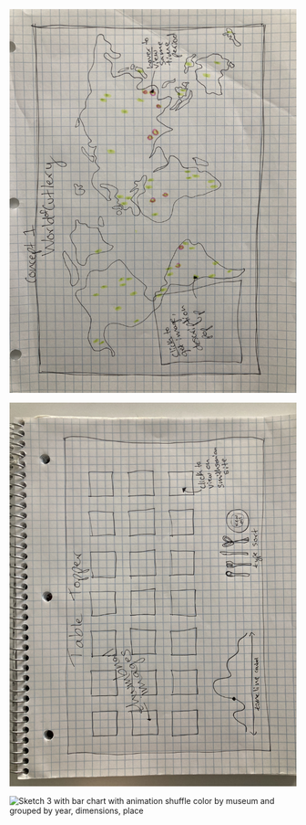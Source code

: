 ![Sketch 1 with world map and dots for cutlery locations](readmeIMAGES/IMG_3923.jpeg)




![Sketch 2 with time scroll of all the images as thumbnails and control charts, click to view with description ](readmeIMAGES/IMG_3924.jpeg)



![Sketch 3 with bar chart with animation shuffle color by museum and grouped by year, dimensions, place](readmeIMAGES/IMG_3922.jpeg)
